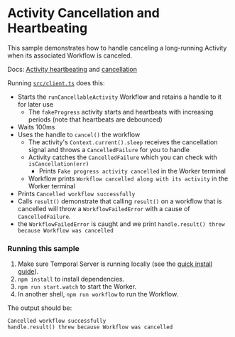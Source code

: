 # Activity Cancellation and Heartbeating

This sample demonstrates how to handle canceling a long-running Activity when its associated Workflow is canceled.

Docs: [Activity heartbeating](https://docs.temporal.io/docs/typescript/activities#heartbeating) and [cancellation](https://docs.temporal.io/docs/typescript/activities#activity-cancellation)

Running [`src/client.ts`](./src/client.ts) does this:

- Starts the `runCancellableActivity` Workflow and retains a handle to it for later use
  - The `fakeProgress` activity starts and heartbeats with increasing periods (note that heartbeats are debounced)
- Waits 100ms
- Uses the handle to `cancel()` the workflow
  - The activity's `Context.current().sleep` receives the cancellation signal and throws a `CancelledFailure` for you to handle
  - Activity catches the `CancelledFailure` which you can check with `isCancellation(err)`
    - Prints `Fake progress activity cancelled` in the Worker terminal
  - Workflow prints `Workflow cancelled along with its activity` in the Worker terminal
- Prints `Cancelled workflow successfully`
- Calls `result()` demonstrate that calling `result()` on a workflow that is cancelled will throw a `WorkflowFailedError`
  with a cause of `CancelledFailure`.
- the `WorkflowFailedError` is caught and we print `handle.result() threw because Workflow was cancelled`

### Running this sample

1. Make sure Temporal Server is running locally (see the [quick install guide](https://docs.temporal.io/docs/server/quick-install/)).
1. `npm install` to install dependencies.
1. `npm run start.watch` to start the Worker.
1. In another shell, `npm run workflow` to run the Workflow.

The output should be:

```
Cancelled workflow successfully
handle.result() threw because Workflow was cancelled
```
